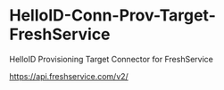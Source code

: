 # HelloID-Conn-Prov-Target-FreshService
HelloID Provisioning Target Connector for FreshService

https://api.freshservice.com/v2/
